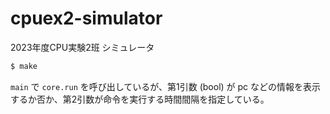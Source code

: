 # cpuex2-simulator
2023年度CPU実験2班 シミュレータ
```bash
$ make
```
`main` で `core.run` を呼び出しているが、第1引数 (bool) が pc などの情報を表示するか否か、第2引数が命令を実行する時間間隔を指定している。
